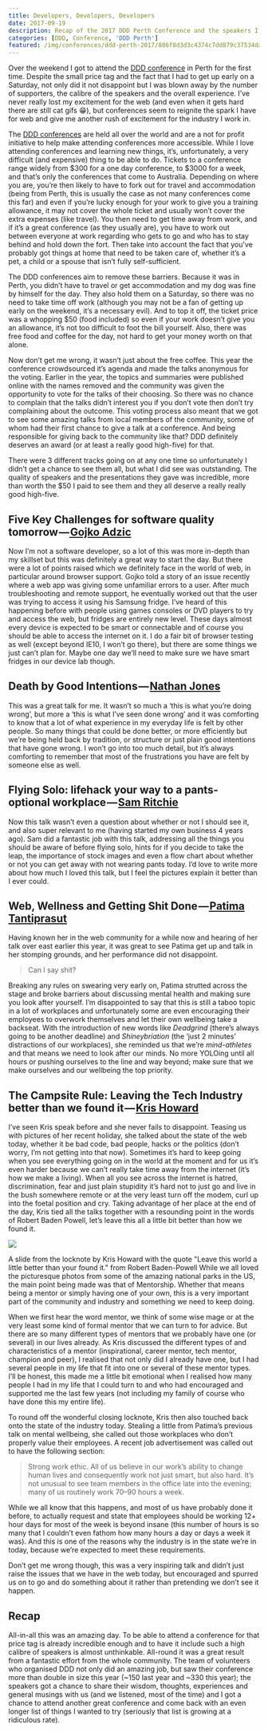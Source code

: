 ```yaml
---
title: Developers, Developers, Developers
date: 2017-09-19
description: Recap of the 2017 DDD Perth Conference and the speakers I saw
categories: [DDD, Conference, 'DDD Perth']
featured: /img/conferences/ddd-perth-2017/886f8d3d3c4374c7dd879c37534da0f8dda98fb1_1_tiqjw5xkdnuloupmgjtroa.jpg
---
```


Over the weekend I got to attend the [DDD conference](http://dddperth.com/) in Perth for the first time. Despite the small price tag and the fact that I had to get up early on a Saturday, not only did it not disappoint but I was blown away by the number of supporters, the calibre of the speakers and the overall experience. I’ve never really lost my excitement for the web (and even when it gets hard there are still cat gifs 😁), but conferences seem to reignite the spark I have for web and give me another rush of excitement for the industry I work in.

The [DDD conferences](http://dddperth.com/) are held all over the world and are a not for profit initiative to help make attending conferences more accessible. While I love attending conferences and learning new things, it’s, unfortunately, a very difficult (and expensive) thing to be able to do. Tickets to a conference range widely from $300 for a one day conference, to $3000 for a week, and that’s only the conferences that come to Australia. Depending on where you are, you’re then likely to have to fork out for travel and accommodation (being from Perth, this is usually the case as not many conferences come this far) and even if you’re lucky enough for your work to give you a training allowance, it may not cover the whole ticket and usually won’t cover the extra expenses (like travel). You then need to get time away from work, and if it’s a great conference (as they usually are), you have to work out between everyone at work regarding who gets to go and who has to stay behind and hold down the fort. Then take into account the fact that you’ve probably got things at home that need to be taken care of, whether it’s a pet, a child or a spouse that isn’t fully self-sufficient.

The DDD conferences aim to remove these barriers. Because it was in Perth, you didn’t have to travel or get accommodation and my dog was fine by himself for the day. They also hold them on a Saturday, so there was no need to take time off work (although you may not be a fan of getting up early on the weekend, it’s a necessary evil). And to top it off, the ticket price was a whopping $50 (food included) so even if your work doesn’t give you an allowance, it’s not too difficult to foot the bill yourself. Also, there was free food and coffee for the day, not hard to get your money worth on that alone.

Now don’t get me wrong, it wasn’t just about the free coffee. This year the conference crowdsourced it’s agenda and made the talks anonymous for the voting. Earlier in the year, the topics and summaries were published online with the names removed and the community was given the opportunity to vote for the talks of their choosing. So there was no chance to complain that the talks didn’t interest you if you don’t vote then don’t try complaining about the outcome. This voting process also meant that we got to see some amazing talks from local members of the community, some of whom had their first chance to give a talk at a conference. And being responsible for giving back to the community like that? DDD definitely deserves an award (or at least a really good high-five) for that.

There were 3 different tracks going on at any one time so unfortunately I didn’t get a chance to see them all, but what I did see was outstanding. The quality of speakers and the presentations they gave was incredible, more than worth the $50 I paid to see them and they all deserve a really really good high-five.

## Five Key Challenges for software quality tomorrow —[ Gojko Adzic](https://gojko.net/)
Now I’m not a software developer, so a lot of this was more in-depth than my skillset but this was definitely a great way to start the day. But there were a lot of points raised which we definitely face in the world of web, in particular around browser support. Gojko told a story of an issue recently where a web app was giving some unfamiliar errors to a user. After much troubleshooting and remote support, he eventually worked out that the user was trying to access it using his Samsung fridge. I’ve heard of this happening before with people using games consoles or DVD players to try and access the web, but fridges are entirely new level. These days almost every device is expected to be smart or connectable and of course you should be able to access the internet on it. I do a fair bit of browser testing as well (except beyond IE10, I won’t go there), but there are some things we just can’t plan for. Maybe one day we’ll need to make sure we have smart fridges in our device lab though.

## Death by Good Intentions — [Nathan Jones](https://twitter.com/the_nathanjones)
This was a great talk for me. It wasn’t so much a ‘this is what you’re doing wrong’, but more a ‘this is what I’ve seen done wrong’ and it was comforting to know that a lot of what experience in my everyday life is felt by other people. So many things that could be done better, or more efficiently but we’re being held back by tradition, or structure or just plain good intentions that have gone wrong. I won’t go into too much detail, but it’s always comforting to remember that most of the frustrations you have are felt by someone else as well.

## Flying Solo: lifehack your way to a pants-optional workplace — [Sam Ritchie](https://samritchie.net/)
Now this talk wasn’t even a question about whether or not I should see it, and also super relevant to me (having started my own business 4 years ago). Sam did a fantastic job with this talk, addressing all the things you should be aware of before flying solo, hints for if you decide to take the leap, the importance of stock images and even a flow chart about whether or not you can get away with not wearing pants today. I’d love to write more about how much I loved this talk, but I feel the pictures explain it better than I ever could.

## Web, Wellness and Getting Shit Done —[ Patima Tantiprasut](https://twitter.com/the_patima)
Having known her in the web community for a while now and hearing of her talk over east earlier this year, it was great to see Patima get up and talk in her stomping grounds, and her performance did not disappoint.

> Can I say shit?

Breaking any rules on swearing very early on, Patima strutted across the stage and broke barriers about discussing mental health and making sure you look after yourself. I’m disappointed to say that this is still a taboo topic in a lot of workplaces and unfortunately some are even encouraging their employees to overwork themselves and let their own wellbeing take a backseat. With the introduction of new words like _Deadgrind_ (there’s always going to be another deadline) and _Shineybriation_ (the ‘just 2 minutes’ distractions of our workplaces), she reminded us that we’re _mind-athletes_ and that means we need to look after our minds. No more YOLOing until all hours or pushing ourselves to the line and way beyond; make sure that we make ourselves and our wellbeing the top priority.

## The Campsite Rule: Leaving the Tech Industry better than we found it — [Kris Howard](http://www.krishoward.org/)
I’ve seen Kris speak before and she never fails to disappoint. Teasing us with pictures of her recent holiday, she talked about the state of the web today, whether it be bad code, bad people, hacks or the politics (don’t worry, I’m not getting into that now). Sometimes it’s hard to keep going when you see everything going on in the world at the moment and for us it’s even harder because we can’t really take time away from the internet (it’s how we make a living). When all you see across the internet is hatred, discrimination, fear and just plain stupidity it’s hard not to just go and live in the bush somewhere remote or at the very least turn off the modem, curl up into the foetal position and cry. Taking advantage of her place at the end of the day, Kris tied all the talks together with a resounding point in the words of Robert Baden Powell, let’s leave this all a little bit better than how we found it.

![](/img/conferences/ddd-perth-2017/886f8d3d3c4374c7dd879c37534da0f8dda98fb1_1_tiqjw5xkdnuloupmgjtroa.jpg)

A slide from the locknote by Kris Howard with the quote "Leave this world a little better than your found it." from Robert Baden-Powell
While we all loved the picturesque photos from some of the amazing national parks in the US, the main point being made was that of Mentorship. Whether that means being a mentor or simply having one of your own, this is a very important part of the community and industry and something we need to keep doing.

When we first hear the word mentor, we think of some wise mage or at the very least some kind of formal mentor that we can turn to for advice. But there are so many different types of mentors that we probably have one (or several) in our lives already. As Kris discussed the different types of and characteristics of a mentor (inspirational, career mentor, tech mentor, champion and peer), I realised that not only did I already have one, but I had several people in my life that fit into one or several of these mentor types. I’ll be honest, this made me a little bit emotional when I realised how many people I had in my life that I could turn to and who had encouraged and supported me the last few years (not including my family of course who have done this my entire life).

To round off the wonderful closing locknote, Kris then also touched back onto the state of the industry today. Stealing a little from Patima’s previous talk on mental wellbeing, she called out those workplaces who don’t properly value their employees. A recent job advertisement was called out to have the following section:

> Strong work ethic. All of us believe in our work’s ability to change human lives and consequently work not just smart, but also hard. It’s not unusual to see team members in the office late into the evening; many of us routinely work 70–90 hours a week.

While we all know that this happens, and most of us have probably done it before, to actually request and state that employees should be working 12+ hour days for most of the week is beyond insane (this number of hours is so many that I couldn’t even fathom how many hours a day or days a week it was). And this is one of the reasons why the industry is in the state we’re in today, because we’re expected to meet these requirements.

Don’t get me wrong though, this was a very inspiring talk and didn’t just raise the issues that we have in the web today, but encouraged and spurred us on to go and do something about it rather than pretending we don’t see it happen.

## Recap
All-in-all this was an amazing day. To be able to attend a conference for that price tag is already incredible enough and to have it include such a high calibre of speakers is almost unthinkable. All-round it was a great result from a fantastic effort from the whole community. The team of volunteers who organised DDD not only did an amazing job, but saw their conference more than double in size this year (\~150 last year and \~330 this year); the speakers got a chance to share their wisdom, thoughts, experiences and general musings with us (and we listened, most of the time) and I got a chance to attend another great conference and come back with an even longer list of things I wanted to try (seriously that list is growing at a ridiculous rate).


